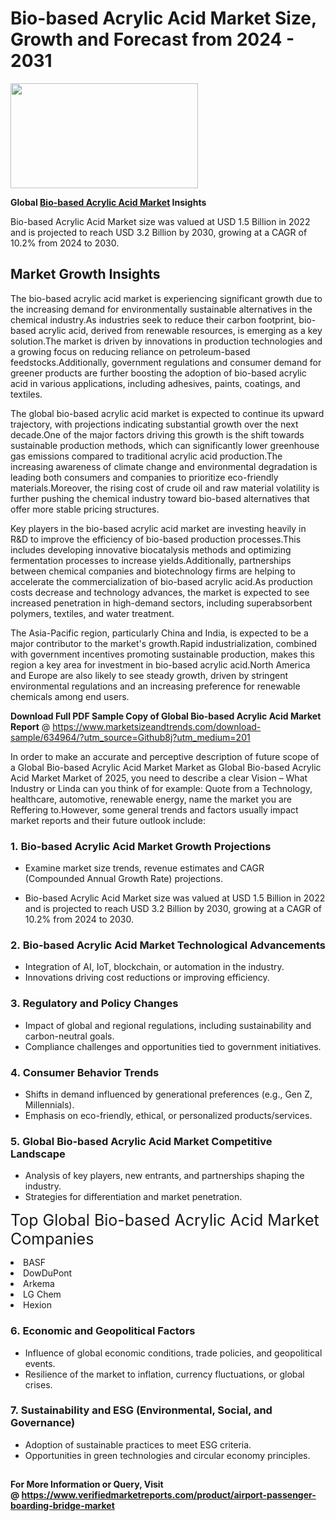 <H1>Bio-based Acrylic Acid Market Size, Growth and Forecast from 2024 - 2031</H1><img class="aligncenter size-medium wp-image-584254" src="https://thirdeyenews.in/wp-content/uploads/2024/09/Global-Market-Research-300x168.jpeg" alt="" width="300" height="168" /><p><strong>Global&nbsp;<a href="https://www.marketsizeandtrends.com/download-sample/634964/?utm_source=Github8j?utm_medium=201">Bio-based Acrylic Acid Market</a> Insights</strong></p><p>Bio-based Acrylic Acid Market size was valued at USD 1.5 Billion in 2022 and is projected to reach USD 3.2 Billion by 2030, growing at a CAGR of 10.2% from 2024 to 2030.</p><p><h2>Market Growth Insights</h2> <p>The bio-based acrylic acid market is experiencing significant growth due to the increasing demand for environmentally sustainable alternatives in the chemical industry.As industries seek to reduce their carbon footprint, bio-based acrylic acid, derived from renewable resources, is emerging as a key solution.The market is driven by innovations in production technologies and a growing focus on reducing reliance on petroleum-based feedstocks.Additionally, government regulations and consumer demand for greener products are further boosting the adoption of bio-based acrylic acid in various applications, including adhesives, paints, coatings, and textiles.</p> <p>The global bio-based acrylic acid market is expected to continue its upward trajectory, with projections indicating substantial growth over the next decade.One of the major factors driving this growth is the shift towards sustainable production methods, which can significantly lower greenhouse gas emissions compared to traditional acrylic acid production.The increasing awareness of climate change and environmental degradation is leading both consumers and companies to prioritize eco-friendly materials.Moreover, the rising cost of crude oil and raw material volatility is further pushing the chemical industry toward bio-based alternatives that offer more stable pricing structures.</p> <p>Key players in the bio-based acrylic acid market are investing heavily in R&D to improve the efficiency of bio-based production processes.This includes developing innovative biocatalysis methods and optimizing fermentation processes to increase yields.Additionally, partnerships between chemical companies and biotechnology firms are helping to accelerate the commercialization of bio-based acrylic acid.As production costs decrease and technology advances, the market is expected to see increased penetration in high-demand sectors, including superabsorbent polymers, textiles, and water treatment.</p> <p>The Asia-Pacific region, particularly China and India, is expected to be a major contributor to the market's growth.Rapid industrialization, combined with government incentives promoting sustainable production, makes this region a key area for investment in bio-based acrylic acid.North America and Europe are also likely to see steady growth, driven by stringent environmental regulations and an increasing preference for renewable chemicals among end users.</p> <p><span class=""><strong>Download Full PDF Sample Copy of Global Bio-based Acrylic Acid Market Report</strong> @ <a href="https://www.marketsizeandtrends.com/download-sample/634964/?utm_source=Github8j?utm_medium=201" target="_blank">https://www.marketsizeandtrends.com/download-sample/634964/?utm_source=Github8j?utm_medium=201</a></span></p><p>In order to make an accurate and perceptive description of future scope of a Global&nbsp;Bio-based Acrylic Acid Market Market as Global&nbsp;Bio-based Acrylic Acid Market Market of 2025, you need to describe a clear Vision &ndash; What Industry or Linda can you think of for example: Quote from a Technology, healthcare, automotive, renewable energy, name the market you are Reffering to.However, some general trends and factors usually impact market reports and their future outlook include:</p><h3>1.&nbsp;<strong>Bio-based Acrylic Acid Market Growth Projections</strong></h3><ul><li>Examine market size trends, revenue estimates and CAGR (Compounded Annual Growth Rate) projections.</li><li><p>Bio-based Acrylic Acid Market size was valued at USD 1.5 Billion in 2022 and is projected to reach USD 3.2 Billion by 2030, growing at a CAGR of 10.2% from 2024 to 2030.</p></li></ul><h3>2.&nbsp;<strong>Bio-based Acrylic Acid Market Technological Advancements</strong></h3><ul><li>Integration of AI, IoT, blockchain, or automation in the industry.</li><li>Innovations driving cost reductions or improving efficiency.</li></ul><h3>3.&nbsp;<strong>Regulatory and Policy Changes</strong></h3><ul><li>Impact of global and regional regulations, including sustainability and carbon-neutral goals.</li><li>Compliance challenges and opportunities tied to government initiatives.</li></ul><h3>4.&nbsp;<strong>Consumer Behavior Trends</strong></h3><ul><li>Shifts in demand influenced by generational preferences (e.g., Gen Z, Millennials).</li><li>Emphasis on eco-friendly, ethical, or personalized products/services.</li></ul><h3>5.&nbsp;<strong>Global Bio-based Acrylic Acid Market Competitive Landscape</strong></h3><ul><li>Analysis of key players, new entrants, and partnerships shaping the industry.</li><li>Strategies for differentiation and market penetration.</li></ul><p data-pm-slice="1 1 []"><span style="color: inherit; font-family: inherit; font-size: 25px;">Top Global Bio-based Acrylic Acid Market Companies</span></p><div class="" data-test-id=""><p><li>BASF</li><li> DowDuPont</li><li> Arkema</li><li> LG Chem</li><li> Hexion</li></p></div><h3>6.&nbsp;<strong>Economic and Geopolitical Factors</strong></h3><ul><li>Influence of global economic conditions, trade policies, and geopolitical events.</li><li>Resilience of the market to inflation, currency fluctuations, or global crises.</li></ul><h3>7.&nbsp;<strong>Sustainability and ESG (Environmental, Social, and Governance)</strong></h3><ul><li>Adoption of sustainable practices to meet ESG criteria.</li><li>Opportunities in green technologies and circular economy principles.</li></ul><h2><strong style="font-size: 14px;">For More Information or Query, Visit @&nbsp;</strong><a style="background-color: #ffffff; font-size: 14px;" href="https://www.marketsizeandtrends.com/report/bio-based-acrylic-acid-market/" target="_blank">https://www.verifiedmarketreports.com/product/airport-passenger-boarding-bridge-market</a></h2>